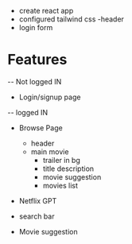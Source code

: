 - create react app
- configured tailwind css
-header
- login form


# Features
-- Not logged IN
- Login/signup page

-- logged IN
- Browse Page
   - header
   - main movie
     - trailer in bg
     - title description
     - movie suggestion
      - movies list

- Netflix GPT
 - search bar
 - Movie suggestion